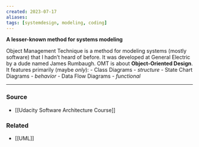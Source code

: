 ```yaml
---
created: 2023-07-17
aliases: 
tags: [systemdesign, modeling, coding]
---
```


**A lesser-known method for systems modeling**

Object Management Technique is a method for modeling systems (mostly software) that I hadn’t heard of before. It was developed at General Electric by a dude named James Rumbaugh. OMT is about **Object-Oriented Design**. It features primarily (maybe _only_):
	- Class Diagrams - _structure_
	- State Chart Diagrams - _behavior_
	- Data Flow Diagrams - _functional_

****
### Source
- [[Udacity Software Architecture Course]]

### Related
- [[UML]]
 